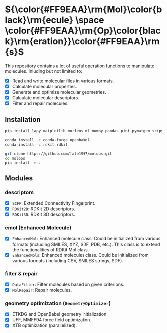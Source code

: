 # ${\color{#FF9EAA}\rm{Mol}\color{black}\rm{ecule} \space \color{#FF9EAA}\rm{Op}\color{black}\rm{eration}}\color{#FF9EAA}\rm{s}$
This repository contains a lot of useful operation functions to manipulate molecules. Inluding but not limited to:
- [x] Read and write molecular files in various formats.
- [x] Calculate molecular properties.
- [x] Generate and optimize molecular geometries.
- [x] Calculate molecular descriptors.
- [x] Filter and repair molecules.

## Installation
```bash
pip install lapy matplotlib morfeus_ml numpy pandas pint pymatgen scipy seaborn setuptools scikit-image tqdm

conda install -c conda-forge openbabel
conda install -c rdkit rdkit

git clone https://github.com/fate1997/molops.git
cd molops
pip install -e .
```

## Modules
### descriptors
- [x] `ECFP`: Extended Connectivity Fingerprint.
- [x] `RDKit2D`: RDKit 2D descriptors.
- [x] `RDKit3D`: RDKit 3D descriptors.

### emol (Enhanced Molecule)
- [x] `EnhancedMol`: Enhanced molecule class. Could be initialized from various formats (including SMILES, XYZ, SDF, PDB, etc.). This class is to extend the functionalities of RDKit Mol class.
- [x] `EnhancedMols`: Enhanced molecules class. Could be initialized from various formats (including CSV, SMILES strings, SDF).

### filter & repair
- [x] `DataFilter`: Filter molecules based on given criterions.
- [x] `MolRepair`: Repair molecules.

### geometry optimization (`GeometryOptimizer`)
- [x] ETKDG and OpenBabel geometry initialization.
- [x] UFF, MMFF94 force field optimization.
- [x] XTB optimization (parallelized).
